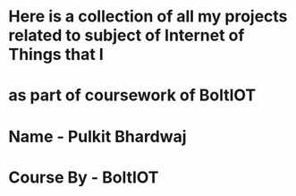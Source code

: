 # Here is a collection of all my projects related to subject of Internet of Things that I
# as part of coursework of BoltIOT
# Name - Pulkit Bhardwaj
# Course By - BoltIOT
